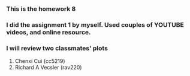 ### This is the homework 8
### I did the assignment 1 by myself. Used couples of YOUTUBE videos, and online resource.

### I will review two classmates' plots
1. Chenxi Cui (cc5219)
2. Richard A Vecsler (rav220)
